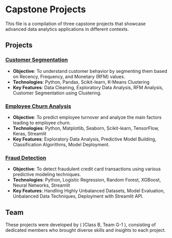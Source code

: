 #  Capstone Projects

This file is a compilation of three capstone projects that showcase advanced data analytics applications in different contexts.

## Projects

### [Customer Segmentation](Customer_Segmentation)

- **Objective**: To understand customer behavior by segmenting them based on Recency, Frequency, and Monetary (RFM) values.
- **Technologies**: Python, Pandas, Scikit-learn, K-Means Clustering
- **Key Features**: Data Cleaning, Exploratory Data Analysis, RFM Analysis, Customer Segmentation using Clustering.

### [Employee Churn Analysis](/Employee_Churn)

- **Objective**: To predict employee turnover and analyze the main factors leading to employee churn.
- **Technologies**: Python, Matplotlib, Seaborn, Scikit-learn, TensorFlow, Keras, Streamlit
- **Key Features**: Exploratory Data Analysis, Predictive Model Building, Classification Algorithms, Model Deployment.

### [Fraud Detection](/Fraud_Detection)

- **Objective**: To detect fraudulent credit card transactions using various predictive modeling techniques.
- **Technologies**: Python, Logistic Regression, Random Forest, XGBoost, Neural Networks, Streamlit
- **Key Features**: Handling Highly Unbalanced Datasets, Model Evaluation, Unbalanced Data Techniques, Deployment with Streamlit API.


## Team

These projects were developed by ( )Class B, Team G-1 ), consisting of dedicated members who brought diverse skills and insights to each project. 
